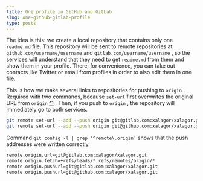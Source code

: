 ```yaml
---
title: One profile in GitHub and GitLab
slug: one-github-gitlab-profile
type: posts
---
```


The idea is this: we create a local repository that contains only one `readme.md` file. This repository will be sent to remote repositories at `github.com/username/username` and `gitlab.com/username/username` , so the services will understand that they need to get `readme.md` from them and show them in your profile. There, for convenience, you can take out contacts like Twitter or email from profiles in order to also edit them in one file.

This is how we make several links to repositories for pushing to `origin` . Required with two commands, because `set-url` first overwrites the original URL from `origin` [^1](https://stackoverflow.com/posts/14290145) . Then, if you push to `origin` , the repository will immediately go to both services.

```bash
git remote set-url --add --push origin git@gitlab.com:xalagor/xalagor.git
git remote set-url --add --push origin git@github.com:xalagor/xalagor.git
```

Command `git config -l | grep '^remote\.origin'` shows that the push addresses were written correctly.

```bash
remote.origin.url=git@gitlab.com:xalagor/xalagor.git
remote.origin.fetch=+refs/heads/*:refs/remotes/origin/*
remote.origin.pushurl=git@gitlab.com:xalagor/xalagor.git
remote.origin.pushurl=git@github.com:xalagor/xalagor.git
```
